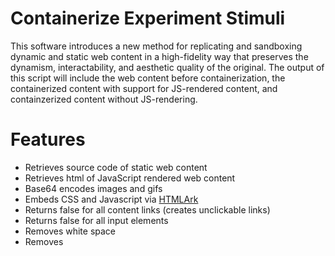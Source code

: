 # Containerize Experiment Stimuli
This software introduces a new method for replicating and sandboxing dynamic and static web content in a high-fidelity way that preserves the dynamism, interactability, and aesthetic quality of the original. The output of this script will include the web content before containerization, the containerized content with support for JS-rendered content, and containzerized content without JS-rendering.

# Features 
- Retrieves source code of static web content
- Retrieves html of JavaScript rendered web content
- Base64 encodes images and gifs
- Embeds CSS and Javascript via [HTMLArk](https://github.com/BitLooter/htmlark)
- Returns false for all content links (creates unclickable links)
- Returns false for all input elements
- Removes white space
- Removes <script> and <iframe> tags 
- Optional: replace links with specified target addresses

## Requirements
- ChromeDriver 2.45 (Supports Chrome v70-72) 
    - Declare the path to the ChromeDriver in contain.py before use
- Windows* 7 or later, macOS, or Linux

## Installation
```
sudo apt-get install python3
sudo apt-get install python3-pip
pip install <insert library 1>
pip install ...
git clone https://github.com/gewethor/containerize-experiment-stimuli
```
## Getting started
### Configuring Path to web driver
instructions go here

### Basic usage 
To sandbox and encapsulate a single website simply:

```
python3 contain.py -u [web address of site]
```

Example
```
python3 contain.py -u facebook.com
```
[ex. output file created by script](.docs/facebook.html)

## Additional commands
### Single Website
If a single website is being containerized, the web address and (optionally) the link target address will be entered in the command-line. 

    git clone https://github.com/gewethor/containerize-experiment-stimuli
    
### Modifying embedded links in the content
For containerization as well as tranformation of content links:

```
python3 contain.py -u [web address of site] -l [link target address]
```

Example:
```
python3 contain.py -u facebook.com
```
[ex. output file created by script](.docs/facebook.html)  


    
    
### Multiple Websites 
If multiple websites are being containerized, the input will be entered via a csv file. The csv not include headers and should be structured as follows:

| website name | URL | optional: link target address |

| facebook | https://www.facebook.com/ | http://www.testingwebsite.com/ |
| ------------- |:-------------:| -----:|
| twitter | https://www.twitter.com/ |
| buzzfeed | https://www.buzzfeed.com/ |
| whatsapp | https://www.whatsapp.com/ | http://www.testingtesting123.com/ | 

If the user does not wish the change the target addresses of the content links, the third column will be left blank.

    git clone https://github.com/gewethor/containerize-experiment-stimuli
    
    python3 contain.py -i [path-to-csv]



## License 
containerize-experiment-stimuli is released under the MIT license, which may be found in the LICENSE file
